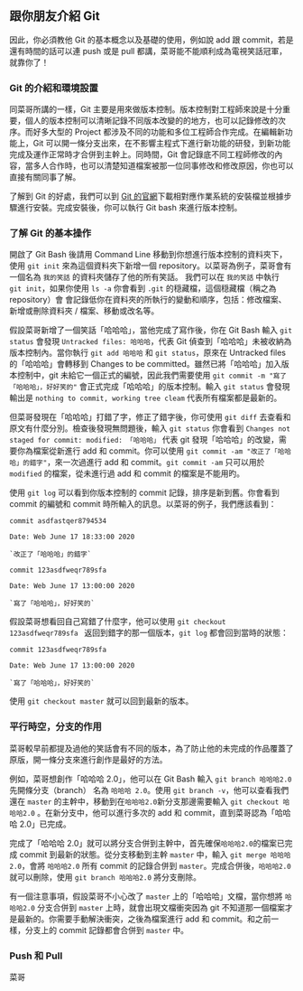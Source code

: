 ## 跟你朋友介紹 Git

因此，你必須教他 Git 的基本概念以及基礎的使用，例如說 add 跟 commit，若是還有時間的話可以連 push 或是 pull 都講，菜哥能不能順利成為電視笑話冠軍，就靠你了！

### Git 的介紹和環境設置
同菜哥所講的一樣，Git 主要是用來做版本控制。版本控制對工程師來說是十分重要，個人的版本控制可以清晰記錄不同版本改變的的地方，也可以記錄修改的次序。而好多大型的 Project 都涉及不同的功能和多位工程師合作完成。在編輯新功能上，Git 可以開一條分支出來，在不影響主程式下進行新功能的研發，到新功能完成及運作正常時才合併到主幹上。同時間，Git 會記錄底不同工程師修改的內容，當多人合作時，也可以清楚知道檔案被那一位同事修改和修改原因，你也可以直接有關同事了解。

了解到 Git 的好處，我們可以到 [Git 的官網](https://git-scm.com/downloads)下載相對應作業系統的安裝檔並根據步驟進行安裝。完成安裝後，你可以執行 Git bash 來進行版本控制。

### 了解 Git 的基本操作
開啟了 Git Bash 後請用 Command Line 移動到你想進行版本控制的資料夾下，使用 `git init` 來為這個資料夾下新增一個 repository。以菜哥為例子，菜哥會有一個名為 `我的笑話` 的資料夾儲存了他的所有笑話。 我們可以在 `我的笑話` 中執行 `git init`，如果你使用 `ls -a` 你會看到 `.git` 的穏藏檔，這個穏藏檔（稱之為 repository）會
會記錄低你在資料夾的所執行的變動和順序，包括：修改檔案、新增或刪除資料夾 / 檔案、移動或改名等。

假設菜哥新增了一個笑話「哈哈哈」，當他完成了寫作後，你在 Git Bash 輸入 `git status` 會發現 `Untracked files: 哈哈哈`，代表 Git 偵查到「哈哈哈」未被收納為版本控制內。當你執行 `git add 哈哈哈` 和 `git status`，原來在 Untracked files 的「哈哈哈」會轉移到 Changes to be committed。雖然已將「哈哈哈」加入版本控制中，git 未給它一個正式的編號，因此我們需要使用 `git commit -m "寫了「哈哈哈」，好好笑的"` 會正式完成「哈哈哈」的版本控制。輸入 `git status` 會發現輸出是 `nothing to commit, working tree cleam` 代表所有檔案都是最新的。

但菜哥發現在「哈哈哈」打錯了字，修正了錯字後，你可使用 `git diff` 去查看和原文有什麼分別。檢查後發現無問題後，輸入 `git status` 你會看到 `Changes not staged for commit: modified: 「哈哈哈」` 代表 git 發現「哈哈哈」的改變，需要你為檔案從新進行 add 和 commit。你可以使用 `git commit -am "改正了「哈哈哈」的錯字"`，來一次過進行 add 和 commit。`git commit -am` 只可以用於 `modified` 的檔案，從未進行過 add 和 commit 的檔案是不能用旳。

使用 `git log` 可以看到你版本控制的 commit 記錄，排序是新到舊。你會看到 commit 的編號和 commit 時所輸入的訊息。以菜哥的例子，我們應該看到：
```
commit asdfastqer8794534 

Date: Web June 17 18:33:00 2020
    
`改正了「哈哈哈」的錯字`
```
```
commit 123asdfweqr789sfa 

Date: Web June 17 13:00:00 2020

`寫了「哈哈哈」，好好笑的`
```

假設菜哥想看回自己寫錯了什麼字，他可以使用 `git checkout 123asdfweqr789sfa ` 返回到錯字的那一個版本，`git log` 都會回到當時的狀態：
```
commit 123asdfweqr789sfa 

Date: Web June 17 13:00:00 2020

`寫了「哈哈哈」，好好笑的`
```
使用 `git checkout master` 就可以回到最新的版本。

### 平行時空，分支的作用
菜哥較早前都提及過他的笑話會有不同的版本，為了防止他的未完成的作品覆蓋了原版，開一條分支來進行創作是最好的方法。

例如，菜哥想創作「哈哈哈 2.0」，他可以在 Git Bash 輸入 `git branch 哈哈哈2.0` 先開條分支（branch） 名為 `哈哈哈 2.0`。使用 `git branch -v`，他可以查看我們還在 `master` 的主幹中，移動到在`哈哈哈2.0`新分支那邊需要輸入 `git checkout 哈哈哈2.0` 。在新分支中，他可以進行多次的 add 和 commit，直到菜哥認為「哈哈哈 2.0」已完成。

完成了「哈哈哈 2.0」就可以將分支合併到主幹中，首先確保`哈哈哈2.0`的檔案已完成 commit 到最新的狀態。從分支移動到主幹 `master` 中，輸入 `git merge 哈哈哈2.0`，會將 `哈哈哈2.0` 所有 commit 的記錄合併到 `master`。完成合併後，`哈哈哈2.0` 就可以刪除，使用 `git branch 哈哈哈2.0` 將分支刪除。

有一個注意事項，假設菜哥不小心改了 `master` 上的「哈哈哈」文檔，當你想將 `哈哈哈2.0` 分支合併到 `master` 上時，就會出現文檔衝突因為 git 不知道那一個檔案才是最新的。你需要手動解決衝突，之後為檔案進行 add 和 commit。和之前一樣，分支上的 commit 記錄都會合併到 `master` 中。

### Push 和 Pull
菜哥